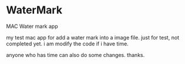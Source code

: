 # WaterMark
MAC Water mark app

my test mac app for add a water mark into a image file.
just for test, not completed yet.
i am modify the code if i have time.

anyone who has time can also do some changes.
thanks.
